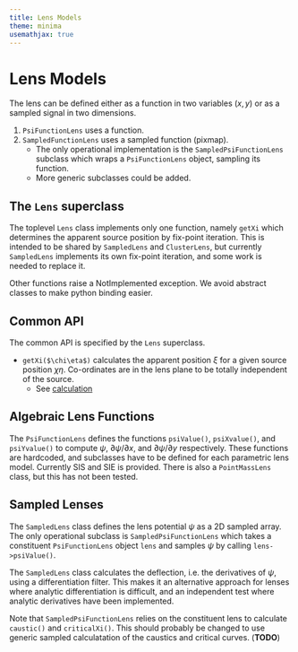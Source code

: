 ```yaml
---
title: Lens Models
theme: minima
usemathjax: true
---
```


# Lens Models

The lens can be defined either as a function in two variables $(x,y)$
or as a sampled signal in two dimensions.
1. `PsiFunctionLens` uses a function.
1. `SampledFunctionLens` uses a sampled function (pixmap).
    + The only operational implementation is the `SampledPsiFunctionLens`
      subclass which wraps a `PsiFunctionLens` object, sampling its function.
    + More generic subclasses could be added.

## The `Lens` superclass

The toplevel `Lens` class implements only one function,
namely `getXi` which determines the apparent source position
by fix-point iteration.  This is intended to be shared by
`SampledLens` and `ClusterLens`, but currently `SampledLens`
implements its own fix-point iteration, and some work is needed
to replace it.

Other functions raise a NotImplemented exception.  We avoid abstract
classes to make python binding easier.

## Common API

The common API is specified by the `Lens` superclass.

+ `getXi($\chi\eta$)` calculates the apparent position $\xi$
  for a given source position $\chi\eta$.
  Co-ordinates are in the lens plane to be totally independent of the source.
    + See [calculation](/math/getXi)

## Algebraic Lens Functions

The `PsiFunctionLens` defines the functions `psiValue()`,
`psiXvalue()`, and `psiYvalue()` to compute $\psi$, $\partial \psi/\partial x$,
and $\partial \psi/\partial y$ respectively.
These functions are hardcoded, and subclasses have to be defined for each 
parametric lens model.
Currently SIS and SIE is provided.  There is also a `PointMassLens` class,
but this has not been tested.

## Sampled Lenses

The `SampledLens` class defines the lens potential $\psi$
as a 2D sampled array.
The only operational subclass is `SampledPsiFunctionLens` which
takes a constituent `PsiFunctionLens` object `lens` and samples $\psi$
by calling `lens->psiValue()`.

The `SampledLens` class calculates the deflection, i.e. the derivatives
of $\psi$, using a differentiation filter.  This makes it an alternative
approach for lenses where analytic differentiation is difficult, and an
independent test where analytic derivatives have been implemented.

Note that `SampledPsiFunctionLens` relies on the constituent lens to
calculate `caustic()` and `criticalXi()`.  This should probably be changed
to use generic sampled calculatation of the caustics and critical curves.
(**TODO**)

